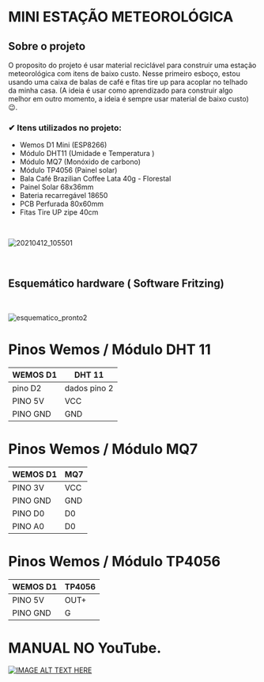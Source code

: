 # MINI ESTAÇÃO METEOROLÓGICA
## Sobre o projeto
O proposito do projeto é usar material reciclável para construir uma estação meteorológica com itens de baixo custo. Nesse primeiro esboço, estou usando uma caixa de balas de café e fitas tire up para acoplar no telhado da minha casa. (A ideia é usar como aprendizado para construir algo melhor em outro momento, a ideia é sempre usar material de baixo custo)😉.

### ✔ Itens utilizados no projeto:
 - Wemos D1 Mini (ESP8266)
 - Módulo DHT11 (Umidade e Temperatura ) 
 - Módulo MQ7 (Monóxido de carbono)
 - Módulo TP4056 (Painel solar)
 - Bala Café Brazilian Coffee Lata 40g - Florestal
 - Painel Solar 68x36mm
 - Bateria recarregável 18650
 - PCB Perfurada 80x60mm
 - Fitas Tire UP zipe 40cm
 
 <br>

![20210412_105501](https://user-images.githubusercontent.com/12467009/119245498-21932000-bb50-11eb-9e20-f9296b2c1766.jpg)

 <br>

## Esquemático hardware ( Software Fritzing)

 <br>

![esquematico_pronto2](https://user-images.githubusercontent.com/12467009/119245661-5653a700-bb51-11eb-9b12-4a97e4cfbd1a.png)


# Pinos Wemos / Módulo DHT 11

WEMOS D1   | DHT 11
--------- | ------
pino D2 | dados pino 2
PINO 5V | VCC
PINO GND | GND


# Pinos Wemos / Módulo MQ7

WEMOS D1  | MQ7
--------- | ------
PINO 3V | VCC
PINO GND | GND
PINO D0 | D0
PINO A0 | D0


# Pinos Wemos / Módulo TP4056

WEMOS D1 | TP4056
--------- | ------
PINO 5V | OUT+
PINO GND | G



# MANUAL NO YouTube.
[![IMAGE ALT TEXT HERE](https://user-images.githubusercontent.com/12467009/173635536-7cc94b9d-1ba9-4180-8532-802df7a8c1d1.png)](https://youtu.be/syHTZPR88iE)



